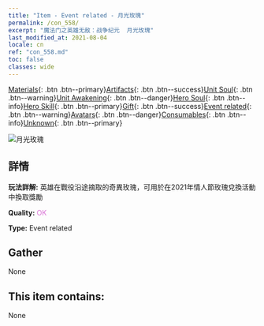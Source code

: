 ```yaml
---
title: "Item - Event related - 月光玫瑰"
permalink: /con_558/
excerpt: "魔法门之英雄无敌：战争纪元  月光玫瑰"
last_modified_at: 2021-08-04
locale: cn
ref: "con_558.md"
toc: false
classes: wide
---
```

 [Materials](/ItemsCN/){: .btn .btn--primary}[Artifacts](/ItemsCN/Artifacts/){: .btn .btn--success}[Unit Soul](/ItemsCN/UnitSoul/){: .btn .btn--warning}[Unit Awakening](/ItemsCN/UnitAwakening/){: .btn .btn--danger}[Hero Soul](/ItemsCN/HeroSoul/){: .btn .btn--info}[Hero Skill](/ItemsCN/HeroSkill/){: .btn .btn--primary}[Gift](/ItemsCN/Gift/){: .btn .btn--success}[Event related](/ItemsCN/Events/){: .btn .btn--warning}[Avatars](/ItemsCN/Avatars/){: .btn .btn--danger}[Consumables](/ItemsCN/Consumables/){: .btn .btn--info}[Unknown](/ItemsCN/Unknown/){: .btn .btn--primary}

 ![月光玫瑰](/images/t/i_3059.png)

## 詳情
 **玩法詳解:** 英雄在戰役沿途摘取的奇異玫瑰，可用於在2021年情人節玫瑰兌換活動中換取獎勵

 **Quality:** <span style="color: #DA70D6">OK</span>

 **Type:** Event related

## Gather

  None

## This item contains:

  None

